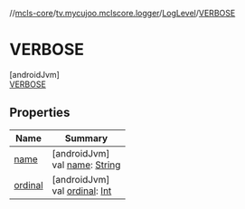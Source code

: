 //[mcls-core](../../../../index.md)/[tv.mycujoo.mclscore.logger](../../index.md)/[LogLevel](../index.md)/[VERBOSE](index.md)

# VERBOSE

[androidJvm]\
[VERBOSE](index.md)

## Properties

| Name | Summary |
|---|---|
| [name](../../-message-level/-e-r-r-o-r/index.md#-372974862%2FProperties%2F-450282738) | [androidJvm]<br>val [name](../../-message-level/-e-r-r-o-r/index.md#-372974862%2FProperties%2F-450282738): [String](https://kotlinlang.org/api/latest/jvm/stdlib/kotlin/-string/index.html) |
| [ordinal](../../-message-level/-e-r-r-o-r/index.md#-739389684%2FProperties%2F-450282738) | [androidJvm]<br>val [ordinal](../../-message-level/-e-r-r-o-r/index.md#-739389684%2FProperties%2F-450282738): [Int](https://kotlinlang.org/api/latest/jvm/stdlib/kotlin/-int/index.html) |
